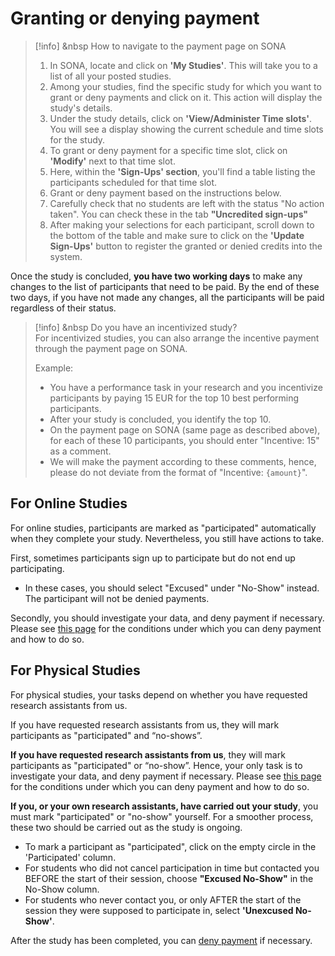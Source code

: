 
# Granting or denying payment

>[!info] <i class="fa-solid fa-info"></i> &nbsp How to navigate to the payment page on SONA 
>
>1. In SONA, locate and click on **'My Studies'**. This will take you to a list of all your posted studies. 
>2. Among your studies, find the specific study for which you want to grant or deny payments and click on it. This action will display the study's details.
>3. Under the study details, click on **'View/Administer Time slots'**. You will see a display showing the current schedule and time slots for the study.
>3. To grant or deny payment for a specific time slot, click on **'Modify'** next to that time slot.
>4. Here, within the **'Sign-Ups' section**, you'll find a table listing the participants scheduled for that time slot.
>5. Grant or deny payment based on the instructions below.
>6. Carefully check that no students are left with the status "No action taken". You can check these in the tab **"Uncredited sign-ups"**
>7. After making your selections for each participant, scroll down to the bottom of the table and make sure to click on the **'Update Sign-Ups'** button to register the granted or denied credits into the system.

Once the study is concluded, **you have two working days** to make any changes to the list of participants that need to be paid. By the end of these two days, if you have not made any changes, all the participants will be paid regardless of their status.

>[!info] <i class="fa-solid fa-info"></i> &nbsp Do you have an incentivized study? 
><br>
> For incentivized studies, you can also arrange the incentive payment through the payment page on SONA. 
>
> Example: 
> 
> - You have a performance task in your research and you incentivize participants by paying 15 EUR for the top 10 best performing participants.
> - After your study is concluded, you identify the top 10. 
> - On the payment page on SONA (same page as described above), for each of these 10 participants, you should enter "Incentive: 15" as a comment. 
> - We will make the payment according to these comments, hence, please do not deviate from the format of "Incentive: `{amount}`".


## For Online Studies

For online studies, participants are marked as "participated" automatically when they complete your study. Nevertheless, you still have actions to take.

First, sometimes participants sign up to participate but do not end up participating. 

- In these cases, you should select "Excused" under "No-Show" instead. The participant will not be denied payments. 

Secondly, you should investigate your data, and deny payment if necessary. Please see [this page](denying-payment) for the conditions under which you can deny payment and how to do so.

## For Physical Studies

For physical studies, your tasks depend on whether you have requested research assistants from us. 

If you have requested research assistants from us, they will mark participants as "participated" and “no-shows”. 

**If you have requested research assistants from us**, they will mark participants as "participated" or “no-show”. Hence, your only task is to investigate your data, and deny payment if necessary. Please see [this page](denying-payment) for the conditions under which you can deny payment and how to do so.

**If you, or your own research assistants, have carried out your study**, you must mark "participated" or "no-show" yourself. For a smoother process, these two should be carried out as the study is ongoing.

- To mark a participant as "participated", click on the empty circle in the 'Participated' column.
- For students who did not cancel participation in time but contacted you BEFORE the start of their session, choose **"Excused No-Show"** in the No-Show column.
- For students who never contact you, or only AFTER the start of the session they were supposed to participate in, select **'Unexcused No-Show'**.

After the study has been completed, you can [deny payment](denying-payment) if necessary.
